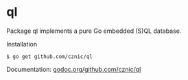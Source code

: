 ql
==

Package ql implements a pure Go embedded (S)QL database.

Installation

    $ go get github.com/cznic/ql

Documentation: [godoc.org/github.com/cznic/ql](http://godoc.org/github.com/cznic/ql)
